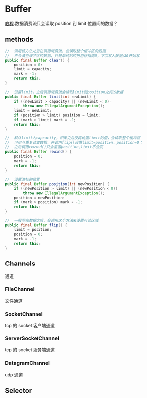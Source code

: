 # Buffer

[教程](http://tutorials.jenkov.com/java-nio/overview.html).数据消费流只会读取 position 到 limit 位置间的数据？

## methods

```java
//  调用该方法之后在调用消费流，会读取整个缓冲区的数据
//  不会清空缓冲区的数据，只是单纯的的把游标指向0，下次写入数据从0开始写
public final Buffer clear() {
    position = 0;
    limit = capacity;
    mark = -1;
    return this;
}

//  设置limit，之后调用消费流会读取limit到position之间的数据
public final Buffer limit(int newLimit) {
    if ((newLimit > capacity) || (newLimit < 0))
        throw new IllegalArgumentException();
    limit = newLimit;
    if (position > limit) position = limit;
    if (mark > limit) mark = -1;
    return this;
}

//  默认limit为capcacity，如果之后没再设置limit的值，会读取整个缓冲区
//  可用与重复读取数据，先调用flip()设置limit=position，position=0；
//  之后调用rewind()只会重置position,limit不会变
public final Buffer rewind() {
    position = 0;
    mark = -1;
    return this;
}

//  设置游标的位置
public final Buffer position(int newPosition) {
    if ((newPosition > limit) || (newPosition < 0))
        throw new IllegalArgumentException();
    position = newPosition;
    if (mark > position) mark = -1;
    return this;
}

//  一般写完数据之后，会调用这个方法来设置可读区域
public final Buffer flip() {
    limit = position;
    position = 0;
    mark = -1;
    return this;
}
```

## Channels

通道

### FileChannel

文件通道

### SocketChannel

tcp 的 socket 客户端通道

### ServerSocketChannel

tcp 的 socket 服务端通道

### DatagramChannel

udp 通道

## Selector
